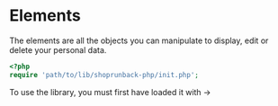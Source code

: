 # Elements

The elements are all the objects you can manipulate to display, edit or delete your personal data.

```php
<?php
require 'path/to/lib/shoprunback-php/init.php';
```

<aside class="notice">
To use the library, you must first have loaded it with ->
</aside>
